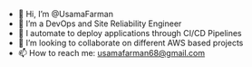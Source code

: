 - 👋 Hi, I’m @UsamaFarman
- 👀 I’m a DevOps and Site Reliability Engineer
- 🌱 I automate to deploy applications through CI/CD Pipelines
- 💞️ I’m looking to collaborate on different AWS based projects
- 📫 How to reach me: usamafarman68@gmail.com

<!---
UsamaFarman/UsamaFarman is a ✨ special ✨ repository because its `README.md` (this file) appears on your GitHub profile.
You can click the Preview link to take a look at your changes.
--->
